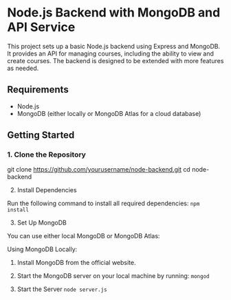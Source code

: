 # Node.js Backend with MongoDB and API Service

This project sets up a basic Node.js backend using Express and MongoDB. It provides an API for managing courses, including the ability to view and create courses. The backend is designed to be extended with more features as needed.

## Requirements

- Node.js
- MongoDB (either locally or MongoDB Atlas for a cloud database)

## Getting Started

### 1. Clone the Repository

git clone https://github.com/yourusername/node-backend.git
cd node-backend

2. Install Dependencies

Run the following command to install all required dependencies:
``npm install``

3. Set Up MongoDB

You can use either local MongoDB or MongoDB Atlas:

Using MongoDB Locally:

1.	Install MongoDB from the official website.
2.	Start the MongoDB server on your local machine by running:
``mongod``

5. Start the Server
``node server.js``
